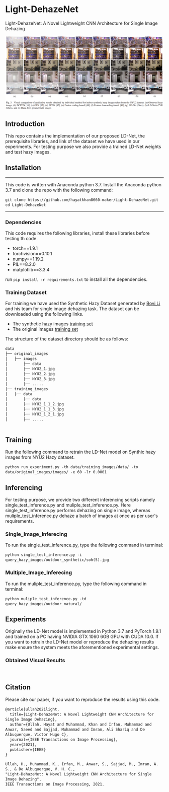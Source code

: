 # Light-DehazeNet
Light-DehazeNet: A Novel Lightweight CNN Architecture for Single Image Dehazing

![](readme_images/Picture1.png)

## Introduction
This repo contains the implementation of our proposed LD-Net, the prerequisite libraries, and link of the dataset we have used in our experiments. For testing purpose we also provide a trained LD-Net weights and test hazy images. 

## Installation
---
This code is written with Anaconda python 3.7. Install the Anaconda python 3.7 and clone the repo with the following command:
```
git clone https://github.com/hayatkhan8660-maker/Light-DehazeNet.git
cd Light-DehazeNet
```

----
### Dependencies
This code requires the following libraries, install these libraries before testing th code. 
- torch==1.9.1
- torchvision==0.10.1
- numpy==1.19.2
- PIL==8.2.0
- matplotlib==3.3.4

run ```pip install -r requirements.txt``` to install all the dependencies. 

### Training Dataset
For training we have used the Synthetic Hazy Dataset generated by [Boyi Li](https://sites.google.com/site/boyilics/website-builder/project-page) and his team for single image dehazing task. The dataset can be downloaded using the following links. 

- The synthetic hazy images [training set](https://drive.google.com/file/d/17ZWJOpH1AsYQhoqpWR6PK61HrUhArdAK/view)
- The original images [training set](https://drive.google.com/file/d/1Sz5ZFFZXo3sY85R3v7yJa6W6riDGur46/view)

The structure of the dataset directory should be as follows:
```
data
├── original_images
│   ├── images
│       ├── data
│       ├── NYU2_1.jpg
│       ├── NYU2_2.jpg
│       ├── NYU2_3.jpg
│       ├── .....
├── training_images
│   ├── data
│       ├── data
│       ├── NYU2_1_1_2.jpg
│       ├── NYU2_1_1_3.jpg
│       ├── NYU2_1_2_1.jpg
│       ├── .....
   
```

## Training
Run the following command to retrain the LD-Net model on Synthic hazy images from NYU2 Hazy dataset.
```
python run_experiment.py -th data/training_images/data/ -to data/original_images/images/ -e 60 -lr 0.0001
```

## Inferencing 
For testing purpose, we provide two different inferencing scripts namely single_test_inference.py and muliple_test_inference.py. Here single_test_inference.py performs dehazing on single image, whereas muliple_test_inference.py dehaze a batch of images at once as per user's requirements.

### Single_Image_Inferecing 
To run the single_test_inference.py, type the following command in terminal:
```
python single_test_inference.py -i query_hazy_images/outdoor_synthetic/soh(5).jpg
```

### Multiple_Image_Inferecing 
To run the muliple_test_inference.py, type the following command in terminal:
```
python muliple_test_inference.py -td query_hazy_images/outdoor_natural/
```

## Experiments
Originally the LD-Net model is implemented in Python 3.7 and PyTorch 1.9.1 and trained on a PC having NVIDIA GTX 1060 6GB GPU with CUDA 10.0. If you want to retrain the LD-Net model or reproduce the dehazing results make ensure the system meets the aforementioned experimental settings. 

### Obtained Visual Results
![]()

## Citation
Please cite our paper, if you want to reproduce the results using this code.
```
@article{ullah2021light,
  title={Light-DehazeNet: A Novel Lightweight CNN Architecture for Single Image Dehazing},
  author={Ullah, Hayat and Muhammad, Khan and Irfan, Muhammad and Anwar, Saeed and Sajjad, Muhammad and Imran, Ali Shariq and De Albuquerque, Victor Hugo C},
  journal={IEEE Transactions on Image Processing},
  year={2021},
  publisher={IEEE}
}
```

```
Ullah, H., Muhammad, K., Irfan, M., Anwar, S., Sajjad, M., Imran, A. S., & De Albuquerque, V. H. C., 
"Light-DehazeNet: A Novel Lightweight CNN Architecture for Single Image Dehazing", 
IEEE Transactions on Image Processing, 2021.
```
